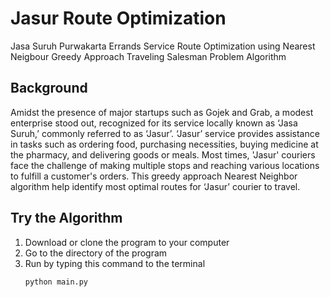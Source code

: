 # Jasur Route Optimization
Jasa Suruh Purwakarta Errands Service Route Optimization using Nearest Neigbour Greedy Approach Traveling Salesman Problem Algorithm

## Background
Amidst the presence of major startups such as Gojek and Grab, a modest enterprise stood out, recognized for its service locally known as ‘Jasa Suruh,’ commonly referred to as ‘Jasur’. ‘Jasur’ service provides assistance in tasks such as ordering food, purchasing necessities, buying medicine at the pharmacy, and delivering goods or meals. Most times, 'Jasur' couriers face the challenge of making multiple stops and reaching various locations to fulfill a customer's orders. This greedy approach Nearest Neighbor algorithm help identify most optimal routes for ‘Jasur’ courier to travel.

## Try the Algorithm
1. Download or clone the program to your computer
2. Go to the directory of the program
3. Run by typing this command to the terminal
   ```
   python main.py
   ```

